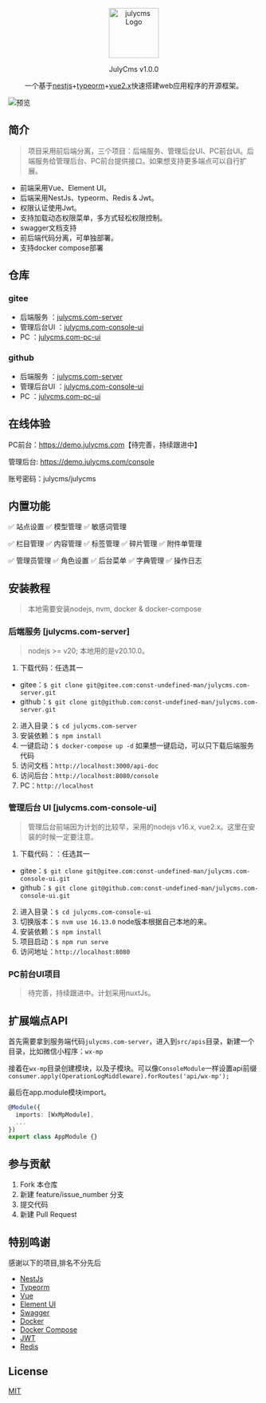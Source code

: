 <p align="center">
  <a href="//www.julycms.com" target="blank"><img src="https://julycms.com/logo.svg" width="100" alt="julycms Logo" /></a>
</p>
<p align="center">JulyCms v1.0.0</p>

<p align="center">一个基于<a href="https://nestjs.com/" target="_blank">nestjs</a>+<a href="https://typeorm.io/" target="_blank">typeorm</a>+<a href="https://v2.cn.vuejs.org/" target="_blank">vue2.x</a>快速搭建web应用程序的开源框架。</p>

![预览](https://julycms.com/admin.png)

## 简介

> 项目采用前后端分离，三个项目：后端服务、管理后台UI、PC前台UI。后端服务给管理后台、PC前台提供接口。如果想支持更多端点可以自行扩展。

- 前端采用Vue、Element UI。
- 后端采用NestJs、typeorm、Redis & Jwt。
- 权限认证使用Jwt。
- 支持加载动态权限菜单，多方式轻松权限控制。
- swagger文档支持
- 前后端代码分离，可单独部署。
- 支持docker compose部署

## 仓库

### gitee

- 后端服务 ：[julycms.com-server](https://gitee.com/const-undefined-man/julycms.com-server)
- 管理后台UI ：[julycms.com-console-ui](https://gitee.com/const-undefined-man/julycms.com-console-ui)
- PC ：[julycms.com-pc-ui](https://gitee.com/const-undefined-man/julycms.com-pc-ui)

### github

- 后端服务 ：[julycms.com-server](https://github.com/const-undefined-man/julycms.com-server)
- 管理后台UI ：[julycms.com-console-ui](https://github.com/const-undefined-man/julycms.com-console-ui)
- PC ：[julycms.com-pc-ui](https://github.com/const-undefined-man/julycms.com-pc-ui)

## 在线体验

PC前台：<https://demo.julycms.com>【待完善，持续跟进中】

管理后台: <https://demo.julycms.com/console>

账号密码：julycms/julycms

## 内置功能

✅ 站点设置 ✅ 模型管理 ✅ 敏感词管理

✅ 栏目管理 ✅ 内容管理 ✅ 标签管理 ✅ 碎片管理 ✅ 附件单管理

✅ 管理员管理 ✅ 角色设置 ✅ 后台菜单 ✅ 字典管理 ✅ 操作日志

## 安装教程

> 本地需要安装nodejs, nvm, docker & docker-compose

### 后端服务 [julycms.com-server]

> nodejs >= v20; 本地用的是v20.10.0。

1. 下载代码：任选其一

- gitee：`$ git clone git@gitee.com:const-undefined-man/julycms.com-server.git`
- github：`$ git clone git@github.com:const-undefined-man/julycms.com-server.git`

2. 进入目录：`$ cd julycms.com-server`
3. 安装依赖：`$ npm install`
4. 一键启动：`$ docker-compose up -d` 如果想一键启动，可以只下载后端服务代码
5. 访问文档：`http://localhost:3000/api-doc`
6. 访问后台：`http://localhost:8080/console`
7. PC：`http://localhost`

### 管理后台 UI [julycms.com-console-ui]

> 管理后台前端因为计划的比较早，采用的nodejs v16.x, vue2.x。这里在安装的时候一定要注意。

1. 下载代码：：任选其一

- gitee：`$ git clone git@gitee.com:const-undefined-man/julycms.com-console-ui.git`
- github：`$ git clone git@github.com:const-undefined-man/julycms.com-console-ui.git`

2. 进入目录：`$ cd julycms.com-console-ui`
3. 切换版本：`$ nvm use 16.13.0` node版本根据自己本地的来。
4. 安装依赖：`$ npm install`
5. 项目启动：`$ npm run serve`
6. 访问地址：`http://localhost:8080`

### PC前台UI项目

> 待完善，持续跟进中。计划采用nuxtJs。

## 扩展端点API

首先需要拿到服务端代码`julycms.com-server`，进入到`src/apis`目录，新建一个目录，比如微信小程序：`wx-mp`

接着在`wx-mp`目录创建模块，以及子模块。可以像`ConsoleModule`一样设置api前缀`consumer.apply(OperationLogMiddleware).forRoutes('api/wx-mp');`

最后在app.module模块import。

```ts
@Module({
  imports: [WxMpModule],
  ...
})
export class AppModule {}
```

## 参与贡献

1. Fork 本仓库
2. 新建 feature/issue_number 分支
3. 提交代码
4. 新建 Pull Request

## 特别鸣谢

感谢以下的项目,排名不分先后

- [NestJs](https://nestjs.com/)
- [Typeorm](https://typeorm.io/)
- [Vue](https://v2.cn.vuejs.org/)
- [Element UI](https://element.eleme.cn/#/zh-CN)
- [Swagger](https://swagger.io/)
- [Docker](https://www.docker.com/)
- [Docker Compose](https://docs.docker.com/compose/install/)
- [JWT](https://jwt.io/)
- [Redis](https://redis.io/)

## License

[MIT](https://github.com/const-undefined-man/julycms.com/blob/master/LICENSE)
